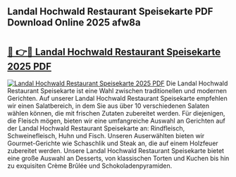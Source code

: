 ## Landal Hochwald Restaurant Speisekarte PDF Download Online 2025 afw8a

# <h2><a href="http://gccxnvj.nevu.top/?p=Landal+Hochwald+Restaurant+Speisekarte">🔗 👉🔴 Landal Hochwald Restaurant Speisekarte 2025 PDF</a></h2>

[![Landal Hochwald Restaurant Speisekarte 2025 PDF](https://i.imgur.com/dBaPXMq.png)](http://gccxnvj.nevu.top/?p=Landal+Hochwald+Restaurant+Speisekarte)
Die Landal Hochwald Restaurant Speisekarte ist eine Wahl zwischen traditionellen und modernen Gerichten. Auf unserer Landal Hochwald Restaurant Speisekarte empfehlen wir einen Salatbereich, in dem Sie aus über 10 verschiedenen Salaten wählen können, die mit frischen Zutaten zubereitet werden. Für diejenigen, die Fleisch mögen, bieten wir eine umfangreiche Auswahl an Gerichten auf der Landal Hochwald Restaurant Speisekarte an: Rindfleisch, Schweinefleisch, Huhn und Fisch. Unseren Auserwählten bieten wir Gourmet-Gerichte wie Schaschlik und Steak an, die auf einem Holzfeuer zubereitet werden. Unsere Landal Hochwald Restaurant Speisekarte bietet eine große Auswahl an Desserts, von klassischen Torten und Kuchen bis hin zu exquisiten Crème Brûlée und Schokoladenpyramiden.
